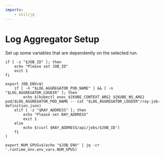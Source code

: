 ```yaml
---
imports:
    - util/jq
---
```


# Log Aggregator Setup

Set up some variables that are dependently on the selected run.

```shell
if [ -z "$JOB_ID" ]; then
    echo "Please set JOB_ID"
    exit 1
fi
```

```shell
export JOB_ENV=$(
    if [ -n "$LOG_AGGREGATOR_POD_NAME" ] && [ -n "$LOG_AGGREGATOR_LOGDIR" ]; then
        echo $(kubectl exec ${KUBE_CONTEXT_ARG} ${KUBE_NS_ARG} pod/$LOG_AGGREGATOR_POD_NAME -- cat "$LOG_AGGREGATOR_LOGDIR"/ray-job-definition.json)
    elif [ -z "$RAY_ADDRESS" ]; then
        echo "Please set RAY_ADDRESS"
        exit 1
    else
        echo $(curl $RAY_ADDRESS/api/jobs/$JOB_ID')
    fi
)
```

```shell
export NUM_GPUS=$(echo "$JOB_ENV" | jq -cr '.runtime_env.env_vars.NUM_GPUS)
```
